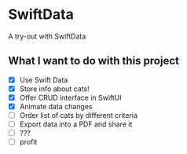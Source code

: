 # SwiftData

A try-out with SwiftData

## What I want to do with this project

- [x] Use Swift Data
- [x] Store info about cats!
- [x] Offer CRUD interface in SwiftUI
- [x] Animate data changes
- [ ] Order list of cats by different criteria
- [ ] Export data into a PDF and share it
- [ ] ???
- [ ] profit
